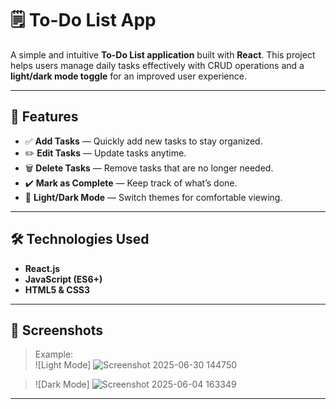 # 🗒️ To-Do List App

A simple and intuitive **To-Do List application** built with **React**. This project helps users manage daily tasks effectively with CRUD operations and a **light/dark mode toggle** for an improved user experience.

---

## 🚀 Features

- ✅ **Add Tasks** — Quickly add new tasks to stay organized.
- ✏️ **Edit Tasks** — Update tasks anytime.
- 🗑️ **Delete Tasks** — Remove tasks that are no longer needed.
- ✔️ **Mark as Complete** — Keep track of what’s done.
- 🌙 **Light/Dark Mode** — Switch themes for comfortable viewing.

---

## 🛠️ Technologies Used

- **React.js**
- **JavaScript (ES6+)**
- **HTML5 & CSS3**

---

## 📸 Screenshots

> Example:  
> ![Light Mode]
![Screenshot 2025-06-30 144750](https://github.com/user-attachments/assets/7da6ea13-422f-41ac-a8bd-85b707b40aee)

> ![Dark Mode]
![Screenshot 2025-06-04 163349](https://github.com/user-attachments/assets/8599724b-cc31-4ff6-b505-d3b9a6d89255)

---




